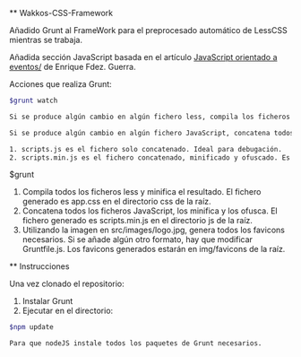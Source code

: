 ** Wakkos-CSS-Framework

Añadido Grunt al FrameWork para el preprocesado automático de LessCSS mientras se trabaja.

Añadida sección JavaScript basada en el artículo [JavaScript orientado a eventos/](http://blog.ckgrafico.com/javascript-orientado-eventos/) de Enrique Fdez. Guerra.

Acciones que realiza Grunt:
```bash
$grunt watch

Si se produce algún cambio en algún fichero less, compila los ficheros sin minificar. El fichero resultante se hayará en css/app.css de la raíz.

Si se produce algún cambio en algún fichero JavaScript, concatena todos los ficheros y genera dos ficheros en el directorio js de la raíz:

1. scripts.js es el fichero solo concatenado. Ideal para debugación.
2. scripts.min.js es el fichero concatenado, minificado y ofuscado. Es el fichero de producción para la versión final.

```
$grunt

1. Compila todos los ficheros less y minifica el resultado. El fichero generado es app.css en el directorio css de la raíz.
2. Concatena todos los ficheros JavaScript, los minifica y los ofusca. El fichero generado es scripts.min.js en el directorio js de la raíz.
3. Utilizando la imagen en src/images/logo.jpg, genera todos los favicons necesarios. Si se añade algún otro formato, hay que modificar Gruntfile.js. Los favicons generados estarán en img/favicons de la raíz.

** Instrucciones

Una vez clonado el repositorio:

1. Instalar Grunt
2. Ejecutar en el directorio:

```bash
$npm update

Para que nodeJS instale todos los paquetes de Grunt necesarios.